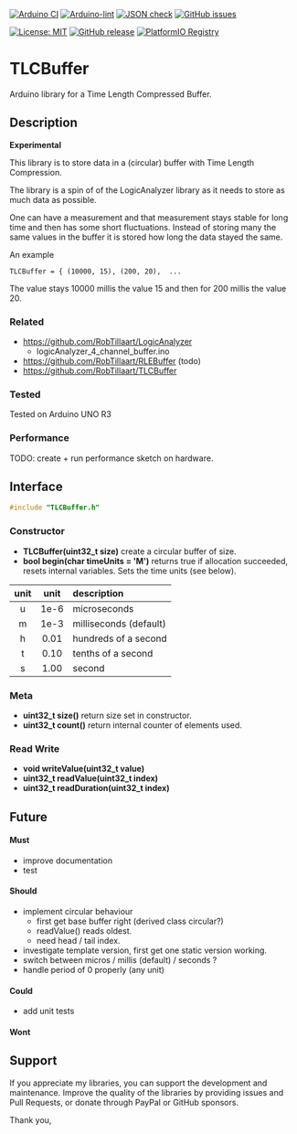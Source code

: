 
[![Arduino CI](https://github.com/RobTillaart/TLCBuffer/workflows/Arduino%20CI/badge.svg)](https://github.com/marketplace/actions/arduino_ci)
[![Arduino-lint](https://github.com/RobTillaart/TLCBuffer/actions/workflows/arduino-lint.yml/badge.svg)](https://github.com/RobTillaart/TLCBuffer/actions/workflows/arduino-lint.yml)
[![JSON check](https://github.com/RobTillaart/TLCBuffer/actions/workflows/jsoncheck.yml/badge.svg)](https://github.com/RobTillaart/TLCBuffer/actions/workflows/jsoncheck.yml)
[![GitHub issues](https://img.shields.io/github/issues/RobTillaart/TLCBuffer.svg)](https://github.com/RobTillaart/TLCBuffer/issues)

[![License: MIT](https://img.shields.io/badge/license-MIT-green.svg)](https://github.com/RobTillaart/TLCBuffer/blob/master/LICENSE)
[![GitHub release](https://img.shields.io/github/release/RobTillaart/TLCBuffer.svg?maxAge=3600)](https://github.com/RobTillaart/TLCBuffer/releases)
[![PlatformIO Registry](https://badges.registry.platformio.org/packages/robtillaart/library/TLCBuffer.svg)](https://registry.platformio.org/libraries/robtillaart/TLCBuffer)


# TLCBuffer

Arduino library for a Time Length Compressed Buffer.


## Description

**Experimental**

This library is to store data in a (circular) buffer with Time Length Compression.

The library is a spin of of the LogicAnalyzer library as it needs to store as much
data as possible.

One can have a measurement and that measurement stays stable for long time and then
has some short fluctuations. Instead of storing many the same values in the buffer
it is stored how long the data stayed the same.

An example

```
TLCBuffer = { (10000, 15), (200, 20),  ...
```
The value stays 10000 millis the value 15 and then for 200 millis the value 20.



### Related

- https://github.com/RobTillaart/LogicAnalyzer
  - logicAnalyzer_4_channel_buffer.ino
- https://github.com/RobTillaart/RLEBuffer (todo)
- https://github.com/RobTillaart/TLCBuffer


### Tested

Tested on Arduino UNO R3


### Performance

TODO: create + run performance sketch on hardware.


## Interface

```cpp
#include "TLCBuffer.h"
```

### Constructor

- **TLCBuffer(uint32_t size)** create a circular buffer of size.
- **bool begin(char timeUnits = 'M')** returns true if allocation succeeded, resets
internal variables. Sets the time units (see below).

|  unit  |  unit  |  description  |
|:------:|:------:|:--------------|
|    u   |  1e-6  |  microseconds
|    m   |  1e-3  |  milliseconds  (default)
|    h   |  0.01  |  hundreds of a second
|    t   |  0.10  |  tenths of a second
|    s   |  1.00  |  second


### Meta

- **uint32_t size()** return size set in constructor.
- **uint32_t count()** return internal counter of elements used.



### Read Write

- **void writeValue(uint32_t value)**
- **uint32_t readValue(uint32_t index)**
- **uint32_t readDuration(uint32_t index)**


## Future

#### Must

- improve documentation
- test

#### Should

- implement circular behaviour
  - first get base buffer right (derived class circular?)
  - readValue() reads oldest.
  - need head / tail index.
- investigate template version, first get one static version working.
- switch between micros / millis (default) / seconds ?
- handle period of 0 properly (any unit)


#### Could

- add unit tests

#### Wont


## Support

If you appreciate my libraries, you can support the development and maintenance.
Improve the quality of the libraries by providing issues and Pull Requests, or
donate through PayPal or GitHub sponsors.

Thank you,


